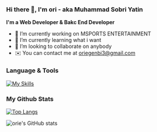 ### Hi there 👋, I'm ori - aka Muhammad Sobri Yatin

**I'm a Web Developer & Bakc End Developer**

- 🔭 I’m currently working on MSPORTS ENTERTAINMENT
- 🌱 I’m currently learning what i want
- 👯 I’m looking to collaborate on anybody
- ✉️ You can contact me at oriegenbi3@gmail.com


### Language & Tools
[![My Skills](https://skillicons.dev/icons?i=vscode,php,js,ts,python,jquery,angular,vue,nodejs,react,css,bootstrap,laravel,wordpress,mysql,postgres,sqlite,gcp,git,github,gitlab,stackoverflow,aws,azure)](https://skillicons.dev)

### My Github Stats

[![Top Langs](https://github-readme-stats.vercel.app/api/top-langs/?username=oriegenbi27&layout=compact&theme=tokyonight)](https://github.com/oriegenbi27/github-readme-stats)

![orie's GitHub stats](https://github-readme-stats.vercel.app/api?username=oriegenbi27&show_icons=true&theme=tokyonight)
